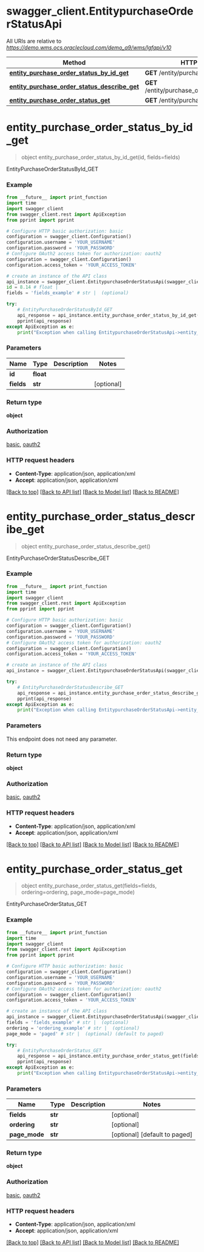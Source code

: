 # swagger_client.EntitypurchaseOrderStatusApi

All URIs are relative to *https://demo.wms.ocs.oraclecloud.com/demo_a9/wms/lgfapi/v10*

Method | HTTP request | Description
------------- | ------------- | -------------
[**entity_purchase_order_status_by_id_get**](EntitypurchaseOrderStatusApi.md#entity_purchase_order_status_by_id_get) | **GET** /entity/purchase_order_status/{id} | EntityPurchaseOrderStatusById_GET
[**entity_purchase_order_status_describe_get**](EntitypurchaseOrderStatusApi.md#entity_purchase_order_status_describe_get) | **GET** /entity/purchase_order_status/describe | EntityPurchaseOrderStatusDescribe_GET
[**entity_purchase_order_status_get**](EntitypurchaseOrderStatusApi.md#entity_purchase_order_status_get) | **GET** /entity/purchase_order_status | EntityPurchaseOrderStatus_GET


# **entity_purchase_order_status_by_id_get**
> object entity_purchase_order_status_by_id_get(id, fields=fields)

EntityPurchaseOrderStatusById_GET



### Example
```python
from __future__ import print_function
import time
import swagger_client
from swagger_client.rest import ApiException
from pprint import pprint

# Configure HTTP basic authorization: basic
configuration = swagger_client.Configuration()
configuration.username = 'YOUR_USERNAME'
configuration.password = 'YOUR_PASSWORD'
# Configure OAuth2 access token for authorization: oauth2
configuration = swagger_client.Configuration()
configuration.access_token = 'YOUR_ACCESS_TOKEN'

# create an instance of the API class
api_instance = swagger_client.EntitypurchaseOrderStatusApi(swagger_client.ApiClient(configuration))
id = 8.14 # float | 
fields = 'fields_example' # str |  (optional)

try:
    # EntityPurchaseOrderStatusById_GET
    api_response = api_instance.entity_purchase_order_status_by_id_get(id, fields=fields)
    pprint(api_response)
except ApiException as e:
    print("Exception when calling EntitypurchaseOrderStatusApi->entity_purchase_order_status_by_id_get: %s\n" % e)
```

### Parameters

Name | Type | Description  | Notes
------------- | ------------- | ------------- | -------------
 **id** | **float**|  | 
 **fields** | **str**|  | [optional] 

### Return type

**object**

### Authorization

[basic](../README.md#basic), [oauth2](../README.md#oauth2)

### HTTP request headers

 - **Content-Type**: application/json, application/xml
 - **Accept**: application/json, application/xml

[[Back to top]](#) [[Back to API list]](../README.md#documentation-for-api-endpoints) [[Back to Model list]](../README.md#documentation-for-models) [[Back to README]](../README.md)

# **entity_purchase_order_status_describe_get**
> object entity_purchase_order_status_describe_get()

EntityPurchaseOrderStatusDescribe_GET



### Example
```python
from __future__ import print_function
import time
import swagger_client
from swagger_client.rest import ApiException
from pprint import pprint

# Configure HTTP basic authorization: basic
configuration = swagger_client.Configuration()
configuration.username = 'YOUR_USERNAME'
configuration.password = 'YOUR_PASSWORD'
# Configure OAuth2 access token for authorization: oauth2
configuration = swagger_client.Configuration()
configuration.access_token = 'YOUR_ACCESS_TOKEN'

# create an instance of the API class
api_instance = swagger_client.EntitypurchaseOrderStatusApi(swagger_client.ApiClient(configuration))

try:
    # EntityPurchaseOrderStatusDescribe_GET
    api_response = api_instance.entity_purchase_order_status_describe_get()
    pprint(api_response)
except ApiException as e:
    print("Exception when calling EntitypurchaseOrderStatusApi->entity_purchase_order_status_describe_get: %s\n" % e)
```

### Parameters
This endpoint does not need any parameter.

### Return type

**object**

### Authorization

[basic](../README.md#basic), [oauth2](../README.md#oauth2)

### HTTP request headers

 - **Content-Type**: application/json, application/xml
 - **Accept**: application/json, application/xml

[[Back to top]](#) [[Back to API list]](../README.md#documentation-for-api-endpoints) [[Back to Model list]](../README.md#documentation-for-models) [[Back to README]](../README.md)

# **entity_purchase_order_status_get**
> object entity_purchase_order_status_get(fields=fields, ordering=ordering, page_mode=page_mode)

EntityPurchaseOrderStatus_GET



### Example
```python
from __future__ import print_function
import time
import swagger_client
from swagger_client.rest import ApiException
from pprint import pprint

# Configure HTTP basic authorization: basic
configuration = swagger_client.Configuration()
configuration.username = 'YOUR_USERNAME'
configuration.password = 'YOUR_PASSWORD'
# Configure OAuth2 access token for authorization: oauth2
configuration = swagger_client.Configuration()
configuration.access_token = 'YOUR_ACCESS_TOKEN'

# create an instance of the API class
api_instance = swagger_client.EntitypurchaseOrderStatusApi(swagger_client.ApiClient(configuration))
fields = 'fields_example' # str |  (optional)
ordering = 'ordering_example' # str |  (optional)
page_mode = 'paged' # str |  (optional) (default to paged)

try:
    # EntityPurchaseOrderStatus_GET
    api_response = api_instance.entity_purchase_order_status_get(fields=fields, ordering=ordering, page_mode=page_mode)
    pprint(api_response)
except ApiException as e:
    print("Exception when calling EntitypurchaseOrderStatusApi->entity_purchase_order_status_get: %s\n" % e)
```

### Parameters

Name | Type | Description  | Notes
------------- | ------------- | ------------- | -------------
 **fields** | **str**|  | [optional] 
 **ordering** | **str**|  | [optional] 
 **page_mode** | **str**|  | [optional] [default to paged]

### Return type

**object**

### Authorization

[basic](../README.md#basic), [oauth2](../README.md#oauth2)

### HTTP request headers

 - **Content-Type**: application/json, application/xml
 - **Accept**: application/json, application/xml

[[Back to top]](#) [[Back to API list]](../README.md#documentation-for-api-endpoints) [[Back to Model list]](../README.md#documentation-for-models) [[Back to README]](../README.md)

